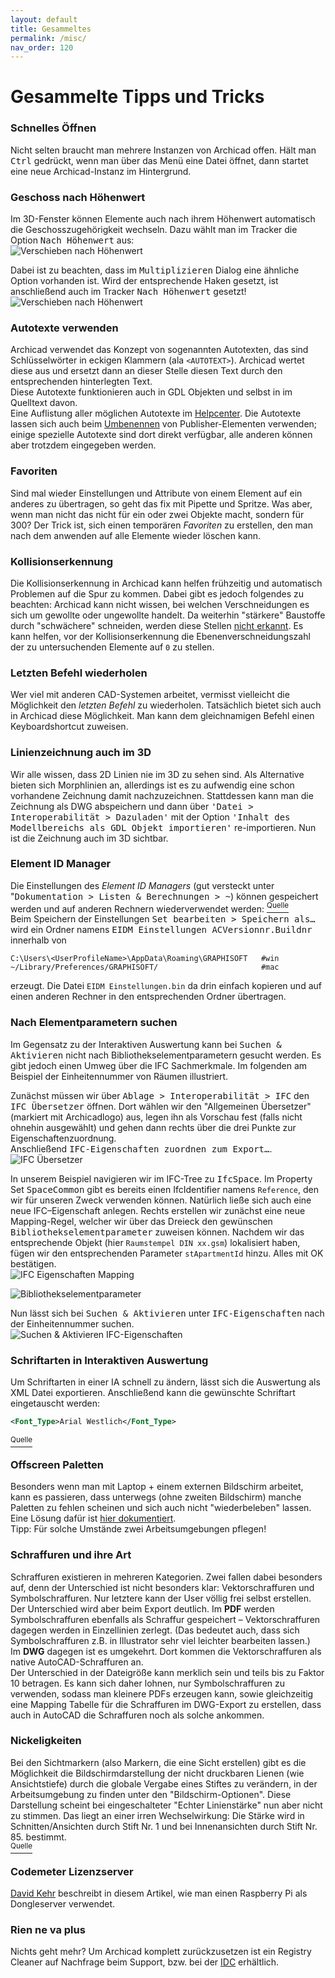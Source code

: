 ```yaml
---
layout: default
title: Gesammeltes
permalink: /misc/
nav_order: 120
---
```

# Gesammelte Tipps und Tricks

### Schnelles Öffnen
Nicht selten braucht man mehrere Instanzen von Archicad offen. Hält man <kbd>Ctrl</kbd> gedrückt, wenn man über das Menü eine Datei öffnet, dann startet eine neue Archicad-Instanz im Hintergrund.

### Geschoss nach Höhenwert
Im 3D-Fenster können Elemente auch nach ihrem Höhenwert automatisch die Geschosszugehörigkeit wechseln. Dazu wählt man im Tracker die Option <samp>Nach Höhenwert</samp> aus:  
![Verschieben nach Höhenwert](../img/nach-hoehenwert-1.png)  

Dabei ist zu beachten, dass im <samp>Multiplizieren</samp> Dialog eine ähnliche Option vorhanden ist. Wird der entsprechende Haken gesetzt, ist anschließend auch im Tracker <samp>Nach Höhenwert</samp> gesetzt!  
![Verschieben nach Höhenwert](../img/nach-hoehenwert-2.png)


### Autotexte verwenden
Archicad verwendet das Konzept von sogenannten Autotexten, das sind Schlüsselwörter in eckigen Klammern (ala `<AUTOTEXT>`). Archicad wertet diese aus und ersetzt dann an dieser Stelle diesen Text durch den entsprechenden hinterlegten Text.  
Diese Autotexte funktionieren auch in GDL Objekten und selbst in im Quelltext davon.  
Eine Auflistung aller möglichen Autotexte im [Helpcenter](https://helpcenter.graphisoft.com/de/user-guide/125474/). Die Autotexte lassen sich auch beim [Umbenennen](https://helpcenter.graphisoft.de/handbuecher/handbucher-zu-archicad-22/hilfe-zu-archicad-22/dokumentation/publizieren/publisher/) von Publisher-Elementen verwenden; einige spezielle Autotexte sind dort direkt verfügbar, alle anderen können aber trotzdem eingegeben werden.


### Favoriten
Sind mal wieder Einstellungen und Attribute von einem Element auf ein anderes zu übertragen, so geht das fix mit Pipette und Spritze. Was aber, wenn man nicht das nicht für ein oder zwei Objekte macht, sondern für 300? Der Trick ist, sich einen temporären _Favoriten_ zu erstellen, den man nach dem anwenden auf alle Elemente wieder löschen kann.


### Kollisionserkennung
Die Kollisionserkennung in Archicad kann helfen frühzeitig und automatisch Problemen auf die Spur zu kommen. Dabei gibt es jedoch folgendes zu beachten: Archicad kann nicht wissen, bei welchen Verschneidungen es sich um gewollte oder ungewollte handelt. Da weiterhin "stärkere" Baustoffe durch "schwächere" schneiden, werden diese Stellen [nicht erkannt](https://archicad-talk.graphisoft.com/viewtopic.php?f=20&t=69024). Es kann helfen, vor der Kollisionserkennung die Ebenenverschneidungszahl der zu untersuchenden Elemente auf `0` zu stellen.


### Letzten Befehl wiederholen
Wer viel mit anderen CAD-Systemen arbeitet, vermisst vielleicht die Möglichkeit den _letzten Befehl_ zu wiederholen. Tatsächlich bietet sich auch in Archicad diese Möglichkeit. Man kann dem gleichnamigen Befehl einen Keyboardshortcut zuweisen. 


### Linienzeichnung auch im 3D
Wir alle wissen, dass 2D Linien nie im 3D zu sehen sind. Als Alternative bieten sich Morphlinien an, allerdings ist es zu aufwendig eine schon vorhandene Zeichnung damit nachzuzeichnen. Stattdessen kann man die Zeichnung als DWG abspeichern und dann über <samp>'Datei > Interoperabilität > Dazuladen'</samp> mit der Option <samp>'Inhalt des Modellbereichs als GDL Objekt importieren'</samp> re-importieren. Nun ist die Zeichnung auch im 3D sichtbar.


### Element ID Manager
Die Einstellungen des _Element ID Managers_ (gut versteckt unter "<samp>Dokumentation > Listen & Berechnungen > ~</samp>) können gespeichert werden und auf anderen Rechnern wiederverwendet werden: [<sup>Quelle</sup>](https://archicad-talk.graphisoft.com/viewtopic.php?f=34&t=69156)  
Beim Speichern der Einstellungen <samp>Set bearbeiten > Speichern als…</samp> wird ein Ordner namens <samp>EIDM Einstellungen ACVersionnr.Buildnr</samp> innerhalb von
```
C:\Users\<UserProfileName>\AppData\Roaming\GRAPHISOFT   #win
~/Library/Preferences/GRAPHISOFT/                       #mac
```
erzeugt. Die Datei `EIDM Einstellungen.bin` da drin einfach kopieren und auf einen anderen Rechner in den entsprechenden Ordner übertragen.


### Nach Elementparametern suchen
Im Gegensatz zu der Interaktiven Auswertung kann bei <samp>Suchen & Aktivieren</samp> nicht nach Bibliothekselementparametern gesucht werden. Es gibt jedoch einen Umweg über die IFC Sachmerkmale. Im folgenden am Beispiel der Einheitennummer von Räumen illustriert.

Zunächst müssen wir über <samp>Ablage > Interoperabilität > IFC</samp> den <samp>IFC Übersetzer</samp> öffnen. Dort wählen wir den "Allgemeinen Übersetzer" (markiert mit Archicadlogo) aus, legen ihn als Vorschau fest (falls nicht ohnehin ausgewählt) und gehen dann rechts über die drei Punkte zur Eigenschaftenzuordnung.   
Anschließend <samp>IFC-Eigenschaften zuordnen zum Export…</samp>.  
![IFC Übersetzer](../img/suchen-aktivieren-param-zu-ifc-1.png)


In unserem Beispiel navigieren wir im IFC-Tree zu <samp>IfcSpace</samp>. Im Property Set <samp>SpaceCommon</samp> gibt es bereits einen IfcIdentifier namens `Reference`, den wir für unseren Zweck verwenden können. Natürlich ließe sich auch eine neue IFC–Eigenschaft anlegen. Rechts erstellen wir zunächst eine neue Mapping-Regel, welcher wir über das Dreieck den gewünschen <samp>Bibliothekselementparameter</samp> zuweisen können. Nachdem wir das entsprechende Objekt (hier `Raumstempel DIN xx.gsm`) lokalisiert haben, fügen wir den entsprechenden Parameter `stApartmentId` hinzu. Alles mit OK bestätigen.  
![IFC Eigenschaften Mapping](../img/suchen-aktivieren-param-zu-ifc-2.png)  

![Bibliothekselementparameter](../img/suchen-aktivieren-param-zu-ifc-3.png)

Nun lässt sich bei <samp>Suchen & Aktivieren</samp> unter <samp>IFC-Eigenschaften</samp> nach der Einheitennummer suchen.  
![Suchen & Aktivieren IFC-Eigenschaften](../img/suchen-aktivieren-param-zu-ifc-4.png)


### Schriftarten in Interaktiven Auswertung
Um Schriftarten in einer IA schnell zu ändern, lässt sich die Auswertung als XML Datei exportieren. Anschließend kann die gewünschte Schriftart eingetauscht werden:  
```xml
<Font_Type>Arial Westlich</Font_Type>
```
[<sup>Quelle</sup>](https://archicad-talk.graphisoft.com/viewtopic.php?p=314694#p314694)


### Offscreen Paletten
Besonders wenn man mit Laptop + einem externen Bildschirm arbeitet, kann es passieren, dass unterwegs (ohne zweiten Bildschirm) manche Paletten zu fehlen scheinen und sich auch nicht "wiederbeleben" lassen.  
Eine Lösung dafür ist [hier dokumentiert](https://lucasbecker.de/posts/how-to-get-back-missing-archicad-palettes).  
Tipp: Für solche Umstände zwei Arbeitsumgebungen pflegen!


### Schraffuren und ihre Art
Schraffuren existieren in mehreren Kategorien. Zwei fallen dabei besonders auf, denn der Unterschied ist nicht besonders klar: Vektorschraffuren und Symbolschraffuren. Nur letztere kann der User völlig frei selbst erstellen.  
Der Unterschied wird aber beim Export deutlich. Im **PDF** werden Symbolschraffuren ebenfalls als Schraffur gespeichert – Vektorschraffuren dagegen werden in Einzellinien zerlegt. (Das bedeutet auch, dass sich Symbolschraffuren z.B. in Illustrator sehr viel leichter bearbeiten lassen.)  
Im **DWG** dagegen ist es umgekehrt. Dort kommen die Vektorschraffuren als native AutoCAD-Schraffuren an.  
Der Unterschied in der Dateigröße kann merklich sein und teils bis zu Faktor 10 betragen. Es kann sich daher lohnen, nur Symbolschraffuren zu verwenden, sodass man kleinere PDFs erzeugen kann, sowie gleichzeitig eine Mapping Tabelle für die Schraffuren im DWG-Export zu erstellen, dass auch in AutoCAD die Schraffuren noch als solche ankommen.


### Nickeligkeiten
Bei den Sichtmarkern (also Markern, die eine Sicht erstellen) gibt es die Möglichkeit die Bildschirmdarstellung der nicht druckbaren Lienen (wie Ansichtstiefe) durch die globale Vergabe eines Stiftes zu verändern, in der Arbeitsumgebung zu finden unter den "Bildschirm-Optionen". 
Diese Darstellung scheint bei eingeschalteter "Echter Linienstärke" nun aber nicht zu stimmen. Das liegt an einer irren Wechselwirkung: 
Die Stärke wird in Schnitten/Ansichten durch Stift Nr. 1 und bei Innenansichten durch Stift Nr. 85. bestimmt.  
[<sup>Quelle</sup>](https://community.graphisoft.com/t5/Documentation/Marker-Elements-on-screen-only-parts/m-p/570733/highlight/true#M61935)


### Codemeter Lizenzserver
[David Kehr](https://www.davidkehr.com/raspberry-pi-linux-als-codemeter-lizenzserver/) beschreibt in diesem Artikel, wie man einen Raspberry Pi als Dongleserver verwendet.


### Rien ne va plus
Nichts geht mehr? Um Archicad komplett zurückzusetzen ist ein Registry Cleaner auf Nachfrage beim Support, bzw. bei der [IDC](https://www.idc.ch/nc/support/view/?tx_idcsupport%5BprimaryLink%5D=1027&tx_idcsupport%5Bentry%5D=591&cHash=4551039ff4a5def9ae3ec33d61887915) erhältlich. 
<!-- archive.org link:: http://web.archive.org/web/20211013130329/https://www.idc.ch/nc/support/view/?tx_idcsupport%5BprimaryLink%5D=1027&tx_idcsupport%5Bentry%5D=591&cHash=4551039ff4a5def9ae3ec33d61887915 -->
